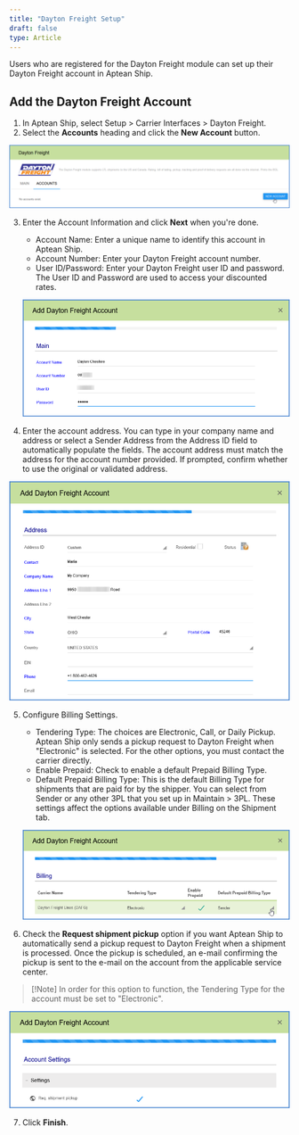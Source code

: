 ```yaml
---
title: "Dayton Freight Setup"
draft: false
type: Article
---
```


Users who are registered for the Dayton Freight module can set up their Dayton Freight account in Aptean Ship.
## Add the Dayton Freight Account


1. In Aptean Ship, select Setup > Carrier Interfaces > Dayton Freight.
2. Select the **Accounts** heading and click the **New Account** button.

![](assets/images/dayton-1-1.png)

3. Enter the Account Information and click **Next** when you're done.
	* Account Name: Enter a unique name to identify this account in Aptean Ship.
	* Account Number: Enter your Dayton Freight account number.
	* User ID/Password: Enter your Dayton Freight user ID and password. The User ID and Password are used to access your discounted rates.

	![](assets/images/dayton-2.png)

4. Enter the account address. You can type in your company name and address or select a Sender Address from the Address ID field to automatically populate the fields. The account address must match the address for the account number provided. If prompted, confirm whether to use the original or validated address.

![](assets/images/dayton-3.png)

5. Configure Billing Settings.
	* Tendering Type: The choices are Electronic, Call, or Daily Pickup. Aptean Ship only sends a pickup request to Dayton Freight when "Electronic" is selected. For the other options, you must contact the carrier directly.
	* Enable Prepaid: Check to enable a default Prepaid Billing Type.
	* Default Prepaid Billing Type: This is the default Billing Type for shipments that are paid for by the shipper. You can select from Sender or any other 3PL that you set up in Maintain > 3PL. These settings affect the options available under Billing on the Shipment tab.
	
	![](assets/images/dayton-5.png)

6. Check the **Request shipment pickup** option if you want Aptean Ship to automatically send a pickup request to Dayton Freight when a shipment is processed. Once the pickup is scheduled, an e-mail confirming the pickup is sent to the e-mail on the account from the applicable service center. 

>[!Note]  In order for this option to function, the Tendering Type for the account must be set to "Electronic".

![](assets/images/dayton-6.png)

7. Click **Finish**.


